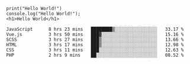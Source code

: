 
```shell
print("Hello World!")
console.log("Hello World!");
<h1>Hello World</h1>
```

<!--START_SECTION:waka-->

```text
JavaScript      8 hrs 23 mins   ████████▒░░░░░░░░░░░░░░░░   33.17 %
Vue.js          3 hrs 50 mins   ███▓░░░░░░░░░░░░░░░░░░░░░   15.16 %
SCSS            3 hrs 27 mins   ███▒░░░░░░░░░░░░░░░░░░░░░   13.66 %
HTML            3 hrs 17 mins   ███▒░░░░░░░░░░░░░░░░░░░░░   12.98 %
CSS             3 hrs 11 mins   ███░░░░░░░░░░░░░░░░░░░░░░   12.63 %
PHP             2 hrs 9 mins    ██░░░░░░░░░░░░░░░░░░░░░░░   08.52 %
```

<!--END_SECTION:waka-->

<!--unk0e-->
